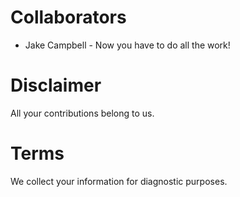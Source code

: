 # Collaborators

* Jake Campbell - Now you have to do all the work!

# Disclaimer

All your contributions belong to us.

# Terms

We collect your information for diagnostic purposes.
